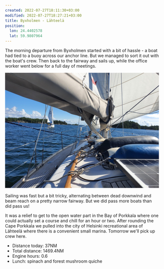 ```yaml
---
created: 2022-07-27T18:11:30+03:00
modified: 2022-07-27T18:27:21+03:00
title: Byxholmen - Lähteelä
position:
  lon: 24.4402578
  lat: 59.9807964
---
```


The morning departure from Byxholmen started with a bit of hassle - a boat had tied to a buoy across our anchor line. But we managed to sort it out with the boat's crew. Then back to the fairway and sails up, while the office worker went below for a full day of meetings.

![Image](../2022/b4c8bc11d5b62037ac22a0d35fbc75b8.jpg) 

Sailing was fast but a bit tricky, alternating between dead downwind and beam reach on a pretty narrow fairway. But we did pass more boats than did pass us!

It was a relief to get to the open water part in the Bay of Porkkala where one could actually set a course and chill for an hour or two. After rounding the Cape Porkkala we pulled into the city of Helsinki recreational area of Lähteelä where there is a convenient small marina. Tomorrow we'll pick up crew here.

* Distance today: 37NM
* Total distance: 1469.4NM
* Engine hours: 0.6
* Lunch: spinach and forest mushroom quiche
